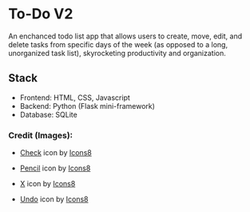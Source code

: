 # To-Do V2
An enchanced todo list app that allows users to create, move, edit, and delete tasks from specific days of the week (as opposed to a long, unorganized task list), skyrocketing productivity and organization.

## Stack
- Frontend: HTML, CSS, Javascript
- Backend: Python (Flask mini-framework)
- Database: SQLite

  
### Credit (Images):
* <a target="_blank" href="https://icons8.com/icon/63262/checkmark">Check</a> icon by <a target="_blank" href="https://icons8.com">Icons8</a>

* <a target="_blank" href="https://icons8.com/icon/86023/pencil">Pencil</a> icon by <a target="_blank" href="https://icons8.com">Icons8</a>

* <a target="_blank" href="https://icons8.com/icon/13903/close-window">X</a> icon by <a target="_blank" href="https://icons8.com">Icons8</a>

* <a target="_blank" href="https://icons8.com/icon/QXETd5g3MDpT/undo">Undo</a> icon by <a target="_blank" href="https://icons8.com">Icons8</a>
